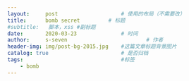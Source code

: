 ```yaml
---
layout:     post   				    # 使用的布局（不需要改）
title:      bomb secret			# 标题 
#subtitle:   脚本，xss #副标题
date:       2020-03-23 				# 时间
author:     s-seven 						# 作者
header-img: img/post-bg-2015.jpg 	#这篇文章标题背景图片
catalog: true 						# 是否归档
tags:								#标签
    - bomb
---
```

